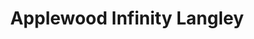 ---
title: "Applewood Infinity Langley"
url: /langley/applewood-infinity-langley/
shop: Autohaus
---
